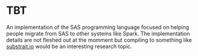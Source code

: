 # TBT
An implementation of the SAS programming language focused on helping people migrate from SAS to other systems like Spark. The implementation details are not fleshed out at the momment but compiling to something like [substrait.io](https://substrait.io/spec/specification/) would be an interesting research topic.


